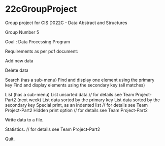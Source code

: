 # 22cGroupProject
Group project for CIS D022C - Data Abstract and Structures

Group Number 5

Goal : Data Processing Program

Requirements as per pdf document:

  Add new data

  Delete data

  Search (has a sub-menu)
    Find and display one element using the primary key
    Find and display elements using the secondary key (all matches)

  List (has a sub-menu)
    List unsorted data // for details see Team Project-Part2 (next week)
    List data sorted by the primary key
    List data sorted by the secondary key
    Special print, as an indented list // for details see Team Project-Part2
    Hidden print option // for details see Team Project-Part2

  Write data to a file.

  Statistics. // for details see Team Project-Part2

  Quit.
